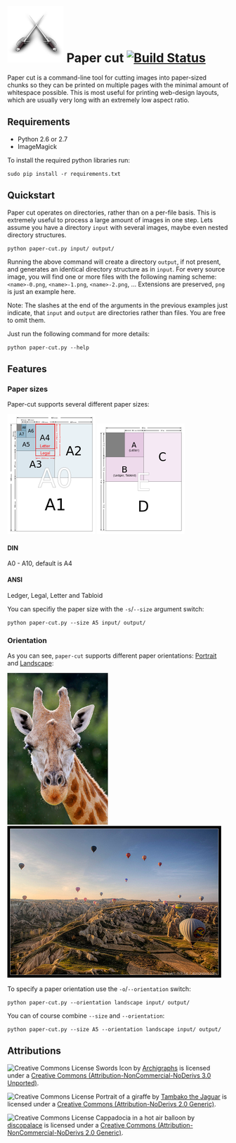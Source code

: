 # ![Swords icon](icon.png) Paper cut [![Build Status](https://travis-ci.org/whiskeysierra/paper-cut.png?branch=master,develop)](http://travis-ci.org/whiskeysierra/paper-cut)

Paper cut is a command-line tool for cutting images into paper-sized chunks so they can be printed on multiple pages with the
minimal amount of whitespace possible. This is most useful for printing web-design layouts, which are usually very
long with an extremely low aspect ratio. 

## Requirements

- Python 2.6 or 2.7
- ImageMagick
 
To install the required python libraries run:
    
    sudo pip install -r requirements.txt

## Quickstart

Paper cut operates on directories, rather than on a per-file basis. This is extremely useful to process a large amount
of images in one step. Lets assume you have a directory `input` with several images, maybe even nested directory structures.

    python paper-cut.py input/ output/
    
Running the above command will create a directory `output`, if not present, and generates an identical directory structure
as in `input`. For every source image, you will find one or more files with the following naming scheme: 
`<name>-0.png`, `<name>-1.png`, `<name>-2.png`, ... Extensions are preserved, `png` is just an example here.
    
Note: The slashes at the end of the arguments in the previous examples just indicate, that `input` and `output` are 
directories rather than files. You are free to omit them.

Just run the following command for more details:

    python paper-cut.py --help
    
## Features

### Paper sizes

Paper-cut supports several different paper sizes:

[![DIN paper sizes](docs/din.png)](http://en.wikipedia.org/wiki/File:A_size_illustration2_with_letter_and_legal.svg "DIN")
[![ANSI paper sizes](docs/ansi.png)](http://commons.wikimedia.org/wiki/File:ANSI_size_illustration2.svg "ANSI")

#### DIN

A0 - A10, default is A4

#### ANSI

Ledger, Legal, Letter and Tabloid

You can specifiy the paper size with the `-s`/`--size` argument switch:

    python paper-cut.py --size A5 input/ output/

### Orientation

As you can see, `paper-cut` supports different paper orientations: [Portrait](http://www.flickr.com/photos/tambako/5186755209/) and 
[Landscape](http://www.flickr.com/photos/discopalace/4556532008/):

[![Portrait of a giraffe](docs/portrait.jpg)](http://www.flickr.com/photos/tambako/5186755209/ "Portrait")
[![Hot air balloons over Cappadocia](docs/landscape.jpg)](http://www.flickr.com/photos/discopalace/4556532008/ "Landscape")

To specify a paper orientation use the `-o`/`--orientation` switch:

    python paper-cut.py --orientation landscape input/ output/
    
You can of course combine `--size` and `--orientation`:

    python paper-cut.py --size A5 --orientation landscape input/ output/

## Attributions
![Creative Commons License](http://i.creativecommons.org/l/by-nc-nd/3.0/80x15.png)
Swords Icon by [Archigraphs](http://www.iconarchive.com/show/assassins-creed-icons-by-archigraphs/Swords-icon.html) is licensed under a
[Creative Commons (Attribution-NonCommercial-NoDerivs 3.0 Unported)](http://creativecommons.org/licenses/by-nc-nd/3.0/).

![Creative Commons License](http://i.creativecommons.org/l/by-nd/2.0/80x15.png)
Portrait of a giraffe by [Tambako the Jaguar](http://www.flickr.com/photos/tambako/) is licensed under a
[Creative Commons (Attribution-NoDerivs 2.0 Generic)](http://creativecommons.org/licenses/by-nd/2.0/).

![Creative Commons License](http://i.creativecommons.org/l/by-nc-nd/2.0/80x15.png)
Cappadocia in a hot air balloon by [discopalace](http://www.flickr.com/photos/discopalace/) is licensed under a
[Creative Commons (Attribution-NonCommercial-NoDerivs 2.0 Generic)](http://creativecommons.org/licenses/by-nc-nd/2.0/).


